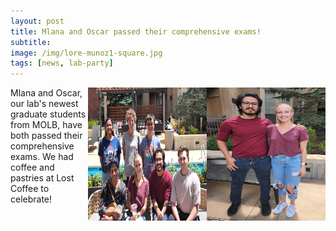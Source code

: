 ```yaml
---
layout: post  
title: Mlana and Oscar passed their comprehensive exams!  
subtitle:   
image: /img/lore-munoz1-square.jpg 
tags: [news, lab-party]  
---
```


<img align="right" src="/img/lore-munoz1.jpg" style="width:190px !important;height:213px !important;" />
<img align="right" src="/img/lore-munoz2.jpg" style="width:190px !important;height:213px !important;" />
Mlana and Oscar, our lab's newest graduate students from MOLB, have both passed their comprehensive exams. We had coffee and pastries at Lost Coffee to celebrate!
<br>
<br>

